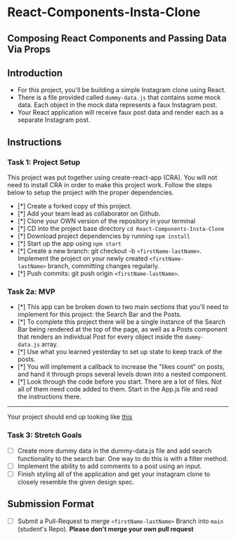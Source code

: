 # React-Components-Insta-Clone

## Composing React Components and Passing Data Via Props

## Introduction

- For this project, you'll be building a simple Instagram clone using React.
- There is a file provided called `dummy-data.js` that contains some mock data. Each object in the mock data represents a faux Instagram post.
- Your React application will receive faux post data and render each as a separate Instagram post.

## Instructions

### Task 1: Project Setup

This project was put together using create-react-app (CRA). You will not need to install CRA in order to make this project work. Follow the steps below to setup the project with the proper dependencies.

- [*]  Create a forked copy of this project.
- [*]  Add your team lead as collaborator on Github.
- [*]  Clone your OWN version of the repository in your terminal
- [*]  CD into the project base directory `cd React-Components-Insta-Clone`
- [*]  Download project dependencies by running `npm install`
- [*]  Start up the app using `npm start`
- [*]  Create a new branch: git checkout -b `<firstName-lastName>`. Implement the project on your newly created `<firstName-lastName>` branch, committing changes regularly.
- [*]  Push commits: git push origin `<firstName-lastName>`.

### Task 2a: MVP

- [*]  This app can be broken down to two main sections that you'll need to implement for this project: the Search Bar and the Posts.
- [*]  To complete this project there will be a single instance of the Search Bar being rendered at the top of the page, as well as a Posts component that renders an individual Post for every object inside the `dummy-data.js` array.
- [*]  Use what you learned yesterday to set up state to keep track of the posts.
- [*]  You will implement a callback to increase the "likes count" on posts, and hand it through props several levels down into a nested component.
- [*]  Look through the code before you start. There are a lot of files. Not all of them need code added to them. Start in the App.js file and read the instructions there.

---

Your project should end up looking like [this](https://tk-assets.lambdaschool.com/228297b1-2407-4e39-9704-3926767e4ac7_insta-clone.png)

### Task 3: Stretch Goals

- [ ]  Create more dummy data in the dummy-data.js file and add search functionality to the search bar. One way to do this is with a filter method.
- [ ]  Implement the ability to add comments to a post using an input.
- [ ]  Finish styling all of the application and get your instagram clone to closely resemble the given design spec.

## Submission Format

- [ ] Submit a Pull-Request to merge `<firstName-lastName>` Branch into `main` (student's Repo). **Please don't merge your own pull request**
